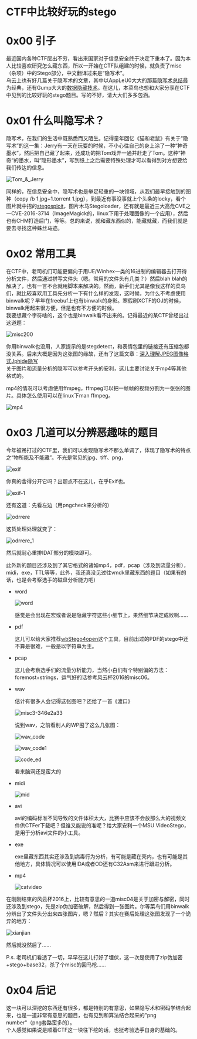 # CTF中比较好玩的stego

0x00 引子
=====

最近国内各种CTF层出不穷，看出来国家对于信息安全终于决定下重本了。因为本人比较喜欢研究怎么藏东西，所以一开始在CTF队组建的时候，就负责了misc（杂项）中的Stego部分，中文翻译过来是“隐写术”。  
乌云上也有好几篇关于隐写术的文章，其中以AppLeU0大大的那篇[隐写术总结](http://drops.wooyun.org/tips/4862)最为经典，还有Gump大大的[数据隐藏技术](http://drops.wooyun.org/tips/12614)。在这儿，本菜鸟也想和大家分享在CTF中见到的比较好玩的stego题目。写的不好，请大大们多多包涵。

0x01 什么叫隐写术？
=====

隐写术，在我们的生活中既熟悉而又陌生。记得童年回忆《猫和老鼠》有关于“隐写术”的这一集：Jerry有一天在玩耍的时候，不小心往自己的身上涂了一种“神奇墨水”，然后把自己藏了起来，还成功的把Tom戏弄一通并赶走了Tom。这种“神奇“的墨水，叫“隐形墨水”，写到纸上之后需要特殊处理才可以看得到对方想要给我们传达的信息。

![Tom_&_Jerry](http://drops.javaweb.org/uploads/images/a0e1e7f7e45a54564d36d15880d92c472998f788.jpg)

同样的，在信息安全中，隐写术也是举足轻重的一块领域，从我们最早接触到的图种（copy /b 1.jpg+1.torrent 1.jpg），到最近有事没事就上个头条的locky，看个图片就中招的[stegosploit](http://stegosploit.info/)，图片木马Stegoloader，还有就是最近三大高危CVE之一CVE-2016-3714（ImageMagick的，linux下用于处理图像的一个应用），然后也有CHM打造后门，等等。总的来说，就和藏东西似的，能藏就藏，而我们就是要去寻找这种蛛丝马迹。

0x02 常用工具
=====

在CTF中，老司机们可能更偏向于用UE/Winhex一类的16进制的编辑器去打开待分析文件，然后通过拼写文件头（嗯。常用的文件头有几类？）然后blah blah的解决了，也有一言不合就用脚本来解决的。然而，新手们尤其是像我这样的菜鸟们，就比较喜欢用工具先分析一下有什么样的发现，这时候，为什么不考虑使用binwalk呢？早年在freebuf上也有binwalk的身影。寒假刷XCTF的OJ的时候，binwalk用起来很方便，但是也有不方便的时候。  
我要想藏个字符啥的，这个也是binwalk看不出来的。记得最近的某CTF曾经出过这道题：

![misc200](http://drops.javaweb.org/uploads/images/5314985c988e108ecf7431de0b0b97e7c51940f4.jpg)

你用binwalk也没用，人家提示的是stegdetect，和表情包里的链接还有压缩包都没关系。后来大概是因为这张图的缘故，还有了这篇文章：[深入理解JPEG图像格式Jphide隐写](http://drops.wooyun.org/tips/15661)  
关于图片和流量分析的隐写可以参考开头的安利，这儿主要讨论关于mp4等其他格式的。

mp4的情况可以考虑使用ffmpeg，ffmpeg可以把一帧帧的视频分割为一张张的图片。具体怎么使用可以在linux下man ffmpeg。

![mp4](http://drops.javaweb.org/uploads/images/a8fc0f2e15e0108bea10a65545199e9d23846f45.jpg)

0x03 几道可以分辨恶趣味的题目
=====

今年被吊打过的CTF里，我们可以发现隐写术不那么单调了，体现了隐写术的特点之“物所能及不能藏”。不光是常见的jpg、tiff、png，

![exif](http://drops.javaweb.org/uploads/images/a85acacba35d9f7a96954bf7ef623f69c0a19c30.jpg)

你真的舍得分开它吗？出题点不在这儿，在乎Exif也。

![exif-1](http://drops.javaweb.org/uploads/images/e407d7e3d1535c53249d5c0c517f50d3ab4004c6.jpg)

还有这道：先看左边（用pngcheck来分析的）

![odrrere](http://drops.javaweb.org/uploads/images/acf5c0de80876548bf8a6990471d0bfd9dab0a4b.jpg)

这货处理处理就变了：

![odrrere_1](http://drops.javaweb.org/uploads/images/9d9c089ef6661f40dc61eb7b846267fc01bcbdeb.jpg)

然后就耐心重排IDAT部分的模块即可。

此外新的题目还涉及到了其它格式的诸如mp4，pdf，pcap（涉及到流量分析），midi，exe，TTL等等，此外，我还真没见过往vmdk里藏东西的题目（如果有的话，也是会考察选手的磁盘分析能力吧）

*   word
    
    ![word](http://drops.javaweb.org/uploads/images/472ed8c8fb8d640327ee0d427b14050d9e404c45.jpg)
    
    感觉是会出现在宏或者说是隐藏字符这些小细节上，果然细节决定成败啊……
    
*   pdf
    
    这儿可以给大家推荐[wbStego4open](http://wbstego.wbailer.com/)这个工具，目前出过的PDF的stego中还不算是很难，一般是以字符串为主。
    
*   pcap
    
    这儿会考察选手们的流量分析能力，当然小白们有个特别偏的方法：foremost+strings，运气好的话参考风云杯2016的misc06。
    
*   wav
    
    估计有很多人会记得这张图吧？还给了一首《渡口》
    
    ![misc3-346e2a33](http://drops.javaweb.org/uploads/images/e2b7a953cc655f08f17d6484ac3ad68dd7283f28.jpg)
    
    说到wav，之前看别人的WP囤了这么几张图：
    
    ![wav_code](https://www.asafety.fr/wp-content/uploads/01-2.png)
    
    ![wav_code1](https://www.asafety.fr/wp-content/uploads/03-2.png)
    
    ![code_ed](https://www.asafety.fr/wp-content/uploads/Braille.jpg)
    
    看来脑洞还是蛮大的
    
*   midi
    
    ![mid](http://drops.javaweb.org/uploads/images/bc6b5205a627dbd9b925f4cab2fa0160a9c08b9c.jpg)
    
*   avi
    
    avi的编码标准不同导致的文件体积太大，比赛中应该不会放那么大的视频文件供CTFer下载吧？但谁又能说的准呢？给大家安利一个MSU VideoStego，是用于分析avi文件的小工具。
    
*   exe
    
    exe里藏东西其实还涉及到病毒行为分析，有可能是藏在壳内，也有可能是其他地方，具体情况可以使用IDA或者OD还有C32Asm来进行跟进分析。
    
*   mp4
    
    ![catvideo](http://drops.javaweb.org/uploads/images/a8fc0f2e15e0108bea10a65545199e9d23846f45.jpg)
    

在刚刚结束的风云杯2016上，比较有意思的一道misc04是关于加密与解密，同时还涉及到stego，先是zip伪加密破解，然后得到一张图片。尔等菜鸟们用binwalk分辨出了文件头分出来四张图片，嗯？然后？其实在赛后处理这张图发现了一个诡异的地方：

![xianjian](http://drops.javaweb.org/uploads/images/f49a213324d050aba0298d449b9442be7bb383e2.jpg)

然后就没然后了……

P.s. 老司机们看透了一切，早早在这儿打好了埋伏，这一次是使用了zip伪加密+stego+base32，杀了个misc的回马枪……

0x04 后记
=====

这一块可以深挖的东西还有很多，都是特别的有意思，如果隐写术和密码学结合起来，也是一道非常有意思的题目，也有见到和算法结合起来的"png number"（png套路蛮多的）。  
个人感觉如果说是顺着CTF这一块往下挖的话，也挺考验选手自身的基础的。